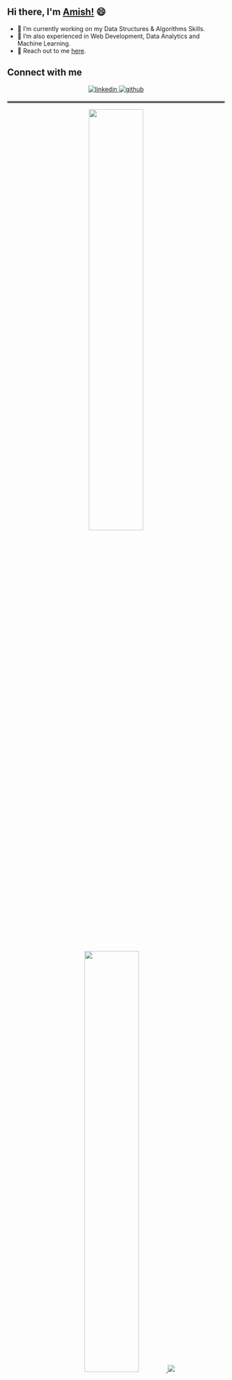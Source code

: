 <!-- ## General Info
Hi there, I am 
- 👋 Hi, I’m @amish7
- 👀 I’m interested in ...
- 🌱 I’m currently learning ...
- 💞️ I’m looking to collaborate on ...
- 📫 How to reach me ...
 -->
<!---
amish7/amish7 is a ✨ special ✨ repository because its `README.md` (this file) appears on your GitHub profile.
You can click the Preview link to take a look at your changes.
--->
## Hi there, I'm [Amish!](https://www.linkedin.com/in/amish-marwaha/) 😄

- 🔭 I’m currently working on my Data Structures & Algorithms Skills.
- 🌱 I’m also experienced in Web Development, Data Analytics and Machine Learning.
- 💬 Reach out to me [here](mailto:amishmarwaha@gmail.com).

## Connect with me  
<div align="center">
 <a href="https://www.linkedin.com/in/amish-marwaha/" target="_blank">
<img src=https://img.shields.io/badge/linkedin-%231E77B5.svg?&style=for-the-badge&logo=linkedin&logoColor=white alt=linkedin style="margin-bottom: 5px;" />
</a>
<a href="https://github.com/amish7" target="_blank">
<img src=https://img.shields.io/badge/github-%2324292e.svg?&style=for-the-badge&logo=github&logoColor=white alt=github style="margin-bottom: 5px;" />
<hr style="border:2px solid gray">
<!-- <p align = "center">
  <img src = "https://github-readme-stats.vercel.app/api?username=amish7&show_icons=true&theme=bear" width = 400>
  <img src = "https://github-readme-streak-stats.herokuapp.com?user=amish7&theme=dark&hide_border=true" width = 400>
</p> -->
  <p align="center">
  <img height="50%" width="auto" src ="https://github-readme-stats.vercel.app/api?username=amish7&show_icons=true&count_private=true&theme=darcula&hide_border=true&hide=issues,contribs&bg_color=00000000">
  <img height="50%" width="auto" src ="https://github-readme-stats.vercel.app/api/top-langs/?username=amish7&layout=compact&hide_border=true&theme=darcula&bg_color=00000000&langs_count=6&hide=jupyter%20notebook,tex,css,php">
  <img src ="https://github-readme-streak-stats.herokuapp.com?user=amish7&theme=darcula&hide_border=true&background=FFFFFF00">
</p>
